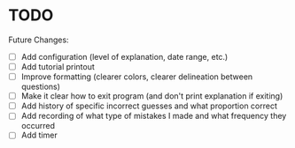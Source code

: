 # TODO

Future Changes:
- [ ] Add configuration (level of explanation, date range, etc.)
- [ ] Add tutorial printout
- [ ] Improve formatting (clearer colors, clearer delineation between questions)
- [ ] Make it clear how to exit program (and don't print explanation if exiting)
- [ ] Add history of specific incorrect guesses and what proportion correct
- [ ] Add recording of what type of mistakes I made and what frequency they occurred
- [ ] Add timer